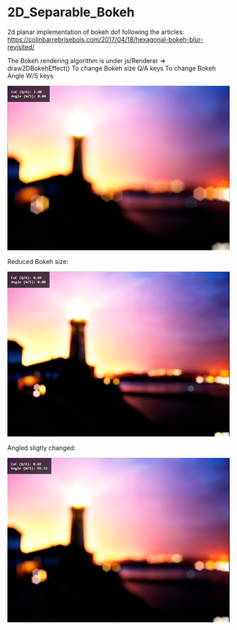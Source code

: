 # 2D_Separable_Bokeh
2d planar implementation of bokeh dof following the articles: https://colinbarrebrisebois.com/2017/04/18/hexagonal-bokeh-blur-revisited/

The Bokeh rendering algorithm is under js/Renderer => draw2DBokehEffect()
To change Bokeh size Q/A keys
To change Bokeh Angle W/S keys

![Screenshot1](docs/images/output1.png)

Reduced Bokeh size:

![Screenshot1](docs/images/output2.png)

Angled sligtly changed:

![Screenshot1](docs/images/output3.jpg)
